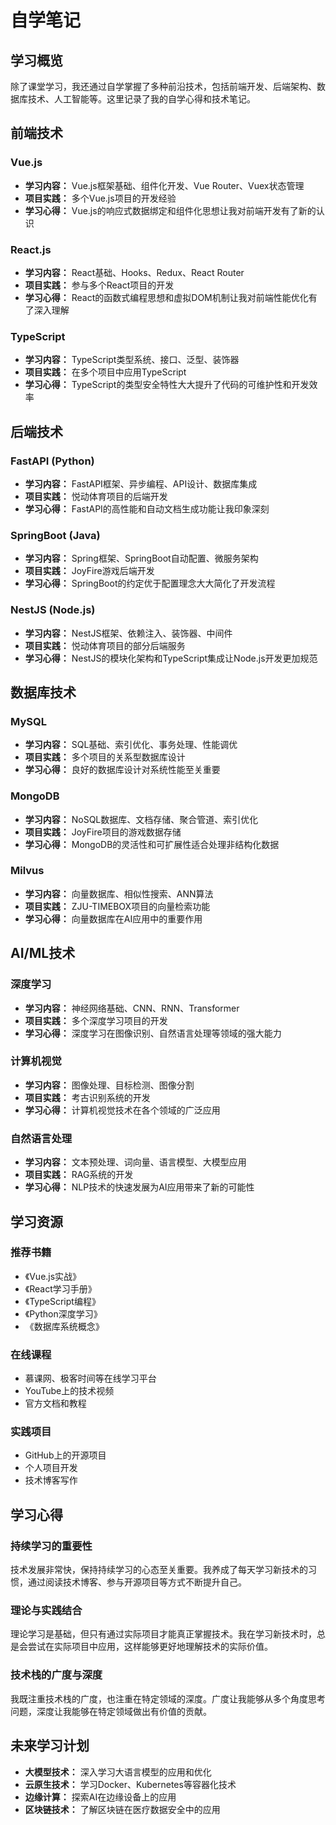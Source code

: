 # 自学笔记

## 学习概览

除了课堂学习，我还通过自学掌握了多种前沿技术，包括前端开发、后端架构、数据库技术、人工智能等。这里记录了我的自学心得和技术笔记。

## 前端技术

### Vue.js
- **学习内容：** Vue.js框架基础、组件化开发、Vue Router、Vuex状态管理
- **项目实践：** 多个Vue.js项目的开发经验
- **学习心得：** Vue.js的响应式数据绑定和组件化思想让我对前端开发有了新的认识

### React.js
- **学习内容：** React基础、Hooks、Redux、React Router
- **项目实践：** 参与多个React项目的开发
- **学习心得：** React的函数式编程思想和虚拟DOM机制让我对前端性能优化有了深入理解

### TypeScript
- **学习内容：** TypeScript类型系统、接口、泛型、装饰器
- **项目实践：** 在多个项目中应用TypeScript
- **学习心得：** TypeScript的类型安全特性大大提升了代码的可维护性和开发效率

## 后端技术

### FastAPI (Python)
- **学习内容：** FastAPI框架、异步编程、API设计、数据库集成
- **项目实践：** 悦动体育项目的后端开发
- **学习心得：** FastAPI的高性能和自动文档生成功能让我印象深刻

### SpringBoot (Java)
- **学习内容：** Spring框架、SpringBoot自动配置、微服务架构
- **项目实践：** JoyFire游戏后端开发
- **学习心得：** SpringBoot的约定优于配置理念大大简化了开发流程

### NestJS (Node.js)
- **学习内容：** NestJS框架、依赖注入、装饰器、中间件
- **项目实践：** 悦动体育项目的部分后端服务
- **学习心得：** NestJS的模块化架构和TypeScript集成让Node.js开发更加规范

## 数据库技术

### MySQL
- **学习内容：** SQL基础、索引优化、事务处理、性能调优
- **项目实践：** 多个项目的关系型数据库设计
- **学习心得：** 良好的数据库设计对系统性能至关重要

### MongoDB
- **学习内容：** NoSQL数据库、文档存储、聚合管道、索引优化
- **项目实践：** JoyFire项目的游戏数据存储
- **学习心得：** MongoDB的灵活性和可扩展性适合处理非结构化数据

### Milvus
- **学习内容：** 向量数据库、相似性搜索、ANN算法
- **项目实践：** ZJU-TIMEBOX项目的向量检索功能
- **学习心得：** 向量数据库在AI应用中的重要作用

## AI/ML技术

### 深度学习
- **学习内容：** 神经网络基础、CNN、RNN、Transformer
- **项目实践：** 多个深度学习项目的开发
- **学习心得：** 深度学习在图像识别、自然语言处理等领域的强大能力

### 计算机视觉
- **学习内容：** 图像处理、目标检测、图像分割
- **项目实践：** 考古识别系统的开发
- **学习心得：** 计算机视觉技术在各个领域的广泛应用

### 自然语言处理
- **学习内容：** 文本预处理、词向量、语言模型、大模型应用
- **项目实践：** RAG系统的开发
- **学习心得：** NLP技术的快速发展为AI应用带来了新的可能性

## 学习资源

### 推荐书籍
- 《Vue.js实战》
- 《React学习手册》
- 《TypeScript编程》
- 《Python深度学习》
- 《数据库系统概念》

### 在线课程
- 慕课网、极客时间等在线学习平台
- YouTube上的技术视频
- 官方文档和教程

### 实践项目
- GitHub上的开源项目
- 个人项目开发
- 技术博客写作

## 学习心得

### 持续学习的重要性
技术发展非常快，保持持续学习的心态至关重要。我养成了每天学习新技术的习惯，通过阅读技术博客、参与开源项目等方式不断提升自己。

### 理论与实践结合
理论学习是基础，但只有通过实际项目才能真正掌握技术。我在学习新技术时，总是会尝试在实际项目中应用，这样能够更好地理解技术的实际价值。

### 技术栈的广度与深度
我既注重技术栈的广度，也注重在特定领域的深度。广度让我能够从多个角度思考问题，深度让我能够在特定领域做出有价值的贡献。

## 未来学习计划

- **大模型技术：** 深入学习大语言模型的应用和优化
- **云原生技术：** 学习Docker、Kubernetes等容器化技术
- **边缘计算：** 探索AI在边缘设备上的应用
- **区块链技术：** 了解区块链在医疗数据安全中的应用 